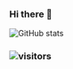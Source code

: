 ### Hi there 👋


![GitHub stats](https://github-readme-stats.vercel.app/api?username=yrz1994&show_icons=true&count_private=true&hide=prs&theme=tokyonight)
### ![visitors](https://visitor-badge.glitch.me/badge?page_id=yrz1994)

